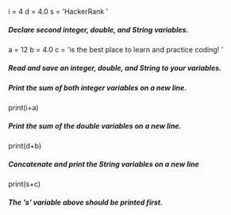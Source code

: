 

i = 4
d = 4.0
s = 'HackerRank '
##### Declare second integer, double, and String variables.
a = 12
b = 4.0
c = 'is the best place to learn and practice coding! '

##### Read and save an integer, double, and String to your variables.

##### Print the sum of both integer variables on a new line.
print(i+a)
##### Print the sum of the double variables on a new line.
print(d+b)
##### Concatenate and print the String variables on a new line
print(s+c)
##### The 's' variable above should be printed first.


